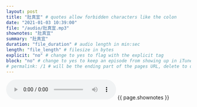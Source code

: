 ```yaml
---
layout: post
title: "肚真宜" # quotes allow forbidden characters like the colon
date: "2021-01-03 10:39:00"
file: "/audio/肚真宜.mp3"
shownotes: "肚真宜"
summary: "肚真宜"
duration: "file_duration" # audio length in min:sec
length: "file_length" # filesize in bytes
explicit: "no" # change to yes to flag with the explicit tag
block: "no" # change to yes to keep an episode from showing up in iTunes
# permalink: /1 # will be the ending part of the pages URL, delete to default to the title
---
```


<audio controls>
<source src="{{site.url}}{{site.baseurl}}{{ page.file }}" type="audio/x-mp3">
Your browser does not support the audio element.
</audio>
{{ page.shownotes }}
